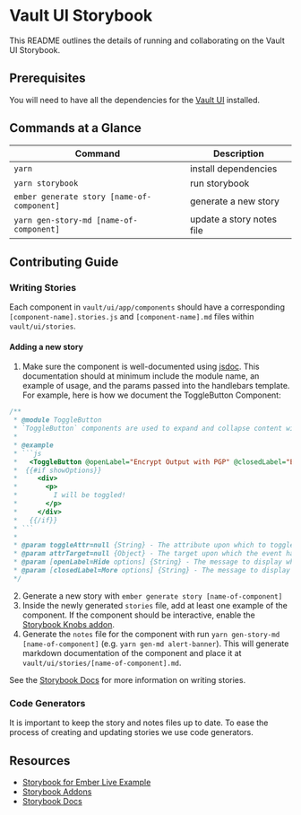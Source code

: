 # Vault UI Storybook

This README outlines the details of running and collaborating on the Vault UI Storybook.

## Prerequisites

You will need to have all the dependencies for the [Vault UI](../README.md#prerequisites) installed.

## Commands at a Glance

| Command                                    | Description               |
| ------------------------------------------ | ------------------------- |
| `yarn`                                     | install dependencies      |
| `yarn storybook`                           | run storybook             |
| `ember generate story [name-of-component]` | generate a new story      |
| `yarn gen-story-md [name-of-component]`    | update a story notes file |

## Contributing Guide

### Writing Stories

Each component in `vault/ui/app/components` should have a corresponding `[component-name].stories.js` and `[component-name].md` files within `vault/ui/stories`.

#### Adding a new story

1. Make sure the component is well-documented using [jsdoc](http://usejsdoc.org/tags-exports.html). This documentation should at minimum include the module name, an example of usage, and the params passed into the handlebars template. For example, here is how we document the ToggleButton Component:

````js
/**
 * @module ToggleButton
 * `ToggleButton` components are used to expand and collapse content with a toggle.
 *
 * @example
 * ```js
 *   <ToggleButton @openLabel="Encrypt Output with PGP" @closedLabel="Encrypt Output with PGP" @toggleTarget={{this}} @toggleAttr="showOptions"/>
 *  {{#if showOptions}}
 *     <div>
 *       <p>
 *         I will be toggled!
 *       </p>
 *     </div>
 *   {{/if}}
 * ```
 *
 * @param toggleAttr=null {String} - The attribute upon which to toggle.
 * @param attrTarget=null {Object} - The target upon which the event handler should be added.
 * @param [openLabel=Hide options] {String} - The message to display when the toggle is open. //optional params are denoted by square brackets
 * @param [closedLabel=More options] {String} - The message to display when the toggle is closed.
 */
````

2. Generate a new story with `ember generate story [name-of-component]`
3. Inside the newly generated `stories` file, add at least one example of the component. If the component should be interactive, enable the [Storybook Knobs addon](https://github.com/storybooks/storybook/tree/master/addons/knobs).
4. Generate the `notes` file for the component with run `yarn gen-story-md [name-of-component]` (e.g. `yarn gen-md alert-banner`). This will generate markdown documentation of the component and place it at `vault/ui/stories/[name-of-component].md`.

See the [Storybook Docs](https://storybook.js.org/docs/basics/introduction/) for more information on writing stories.

### Code Generators

It is important to keep the story and notes files up to date. To ease the process of creating and updating stories we use code generators.

## Resources

- [Storybook for Ember Live Example](https://storybooks-ember.netlify.com/?path=/story/addon-centered--button)
- [Storybook Addons](https://github.com/storybooks/storybook/tree/master/addons/)
- [Storybook Docs](https://storybook.js.org/docs/basics/introduction/)
